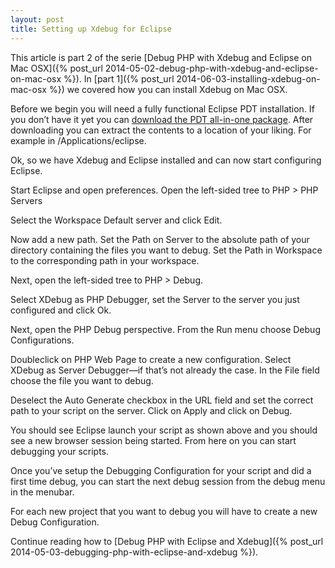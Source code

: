 ```yaml
---
layout: post
title: Setting up Xdebug for Eclipse
---
```


This article is part 2 of the serie [Debug PHP with Xdebug and Eclipse on Mac OSX]({% post_url 2014-05-02-debug-php-with-xdebug-and-eclipse-on-mac-osx %}). In [part 1]({% post_url 2014-06-03-installing-xdebug-on-mac-osx %}) we covered how you can install Xdebug on Mac OSX.

Before we begin you will need a fully functional Eclipse PDT installation. If you don’t have it yet you can [download the PDT all-in-one package](http://www.eclipse.org/pdt/downloads/). After downloading you can extract the contents to a location of your liking. For example in /Applications/eclipse.

Ok, so we have Xdebug and Eclipse installed and can now start configuring Eclipse.


Start Eclipse and open preferences. Open the left-sided tree to PHP > PHP Servers



Select the Workspace Default server and click Edit.



Now add a new path. Set the Path on Server to the absolute path of your directory containing the files you want to debug. Set the Path in Workspace to the corresponding path in your workspace.

Next, open the left-sided tree to PHP > Debug.



Select XDebug as PHP Debugger, set the Server to the server you just configured and click Ok.

Next, open the PHP Debug perspective. From the Run menu choose Debug Configurations.

Doubleclick on PHP Web Page to create a new configuration. Select XDebug as Server Debugger—if that’s not already the case. In the File field choose the file you want to debug.

Deselect the Auto Generate checkbox in the URL field and set the correct path to your script on the server. Click on Apply and click on Debug.



You should see Eclipse launch your script as shown above and you should see a new browser session being started. From here on you can start debugging your scripts.

Once you’ve setup the Debugging Configuration for your script and did a first time debug, you can start the next debug session from the debug menu in the menubar.



For each new project that you want to debug you will have to create a new Debug Configuration.

Continue reading how to [Debug PHP with Eclipse and Xdebug]({% post_url 2014-05-03-debugging-php-with-eclipse-and-xdebug %}).

